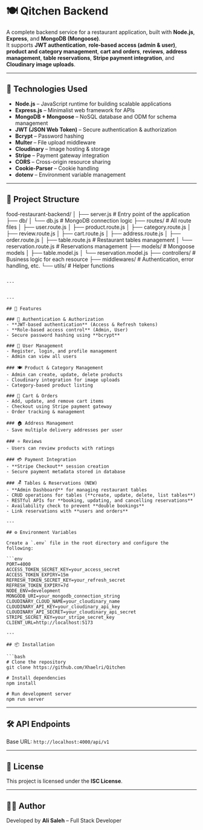 # 🍽️ Qitchen Backend

A complete backend service for a restaurant application, built with **Node.js**, **Express**, and **MongoDB (Mongoose)**.  
It supports **JWT authentication**, **role-based access (admin & user)**, **product and category management**, **cart and orders**, **reviews**, **address management**, **table reservations**, **Stripe payment integration**, and **Cloudinary image uploads**.

---

## 🚀 Technologies Used

- **Node.js** – JavaScript runtime for building scalable applications  
- **Express.js** – Minimalist web framework for APIs  
- **MongoDB + Mongoose** – NoSQL database and ODM for schema management  
- **JWT (JSON Web Token)** – Secure authentication & authorization  
- **Bcrypt** – Password hashing  
- **Multer** – File upload middleware  
- **Cloudinary** – Image hosting & storage  
- **Stripe** – Payment gateway integration  
- **CORS** – Cross-origin resource sharing  
- **Cookie-Parser** – Cookie handling  
- **dotenv** – Environment variable management  

---

## 📂 Project Structure


food-restaurant-backend/
│
├── server.js # Entry point of the application
├── db/
│ └── db.js # MongoDB connection logic
├── routes/ # All route files
│ ├── user.route.js
│ ├── product.route.js
│ ├── category.route.js
│ ├── review.route.js
│ ├── cart.route.js
│ ├── address.route.js
│ ├── order.route.js
│ ├── table.route.js # Restaurant tables management
│ └── reservation.route.js # Reservations management
├── models/ # Mongoose models
│ ├── table.model.js
│ └── reservation.model.js
├── controllers/ # Business logic for each resource
├── middlewares/ # Authentication, error handling, etc.
└── utils/ # Helper functions
```

---


---

## 🌟 Features

### 🔐 Authentication & Authorization
- **JWT-based authentication** (Access & Refresh tokens)  
- **Role-based access control** (Admin, User)  
- Secure password hashing using **bcrypt**  

### 👤 User Management
- Register, login, and profile management  
- Admin can view all users  

### 🍽️ Product & Category Management
- Admin can create, update, delete products  
- Cloudinary integration for image uploads  
- Category-based product listing  

### 🛒 Cart & Orders
- Add, update, and remove cart items  
- Checkout using Stripe payment gateway  
- Order tracking & management  

### 🏠 Address Management
- Save multiple delivery addresses per user  

### ⭐ Reviews
- Users can review products with ratings  

### 💳 Payment Integration
- **Stripe Checkout** session creation  
- Secure payment metadata stored in database  

### 🪑 Tables & Reservations (NEW)
- **Admin Dashboard** for managing restaurant tables  
- CRUD operations for tables (**create, update, delete, list tables**)  
- RESTful APIs for **booking, updating, and cancelling reservations**  
- Availability check to prevent **double bookings**  
- Link reservations with **users and orders**  

---

## ⚙️ Environment Variables

Create a `.env` file in the root directory and configure the following:

```env
PORT=4000
ACCESS_TOKEN_SECRET_KEY=your_access_secret
ACCESS_TOKEN_EXPIRY=15m
REFRESH_TOKEN_SECRET_KEY=your_refresh_secret
REFRESH_TOKEN_EXPIRY=7d
NODE_ENV=development
MONGODB_URI=your_mongodb_connection_string
CLOUDINARY_CLOUD_NAME=your_cloudinary_name
CLOUDINARY_API_KEY=your_cloudinary_api_key
CLOUDINARY_API_SECRET=your_cloudinary_api_secret
STRIPE_SECRET_KEY=your_stripe_secret_key
CLIENT_URL=http://localhost:5173

---

## 📦 Installation

```bash
# Clone the repository
git clone https://github.com/Xhaelri/Qitchen

# Install dependencies
npm install

# Run development server
npm run server
```

---

## 🛠️ API Endpoints

Base URL: `http://localhost:4000/api/v1`

---

## 📜 License

This project is licensed under the **ISC License**.

---

## 👨‍💻 Author

Developed by **Ali Saleh** – Full Stack Developer
